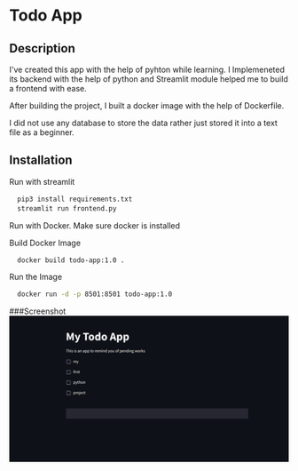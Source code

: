 
# Todo App



## Description
I've created this app with the help of pyhton while learning. I Implemeneted its backend with the help of python and Streamlit module helped me to build a frontend with ease.

After building the project, I built a docker image with the help of Dockerfile.

I did not use any database to store the data rather just stored it into a text file as a beginner.
## Installation

Run with streamlit

```bash
  pip3 install requirements.txt
  streamlit run frontend.py
```
    
Run with Docker. Make sure docker is installed

Build Docker Image

```bash
  docker build todo-app:1.0 .
```
Run the Image
```bash
  docker run -d -p 8501:8501 todo-app:1.0
```

###Screenshot
![alt text](https://github.com/AkramExp/python-todo-app/blob/main/Screenshot.png?raw=true)
